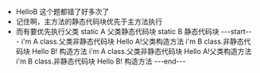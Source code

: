* HelloB 这个题都错了好多次了
* 记住啊，主方法的静态代码块优先于主方法执行
* 而有要优先执行父类
static A 父类静态代码块
static B 静态代码块
---start---
i'm A class.父类非静态代码块
Hello A!父类构造方法
i'm B class.非静态代码块
Hello B! 构造方法
i'm A class.父类非静态代码块
Hello A!父类构造方法
i'm B class.非静态代码块
Hello B! 构造方法
---end---

